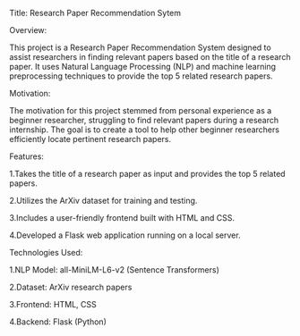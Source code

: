  Title: Research Paper Recommendation Sytem
 
 Overview:
 
 This project is a Research Paper Recommendation System designed to assist researchers in finding 
 relevant papers based on the title of a research paper. It uses Natural Language Processing (NLP) 
 and machine learning preprocessing techniques to provide the top 5 related research papers.

 Motivation:
 
 The motivation for this project stemmed from personal experience as a beginner researcher, 
 struggling to find relevant papers during a research internship. The goal is to create a tool to 
 help other beginner researchers efficiently locate pertinent research papers.

 Features:
 
 1.Takes the title of a research paper as input and provides the top 5 related papers.
 
 2.Utilizes the ArXiv dataset for training and testing.
 
 3.Includes a user-friendly frontend built with HTML and CSS.
 
 4.Developed a Flask web application running on a local server.
 
 Technologies Used:
 
 1.NLP Model: all-MiniLM-L6-v2 (Sentence Transformers)
 
 2.Dataset: ArXiv research papers
 
 3.Frontend: HTML, CSS
 
 4.Backend: Flask (Python)

 
 
 
